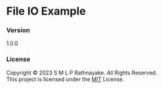 # File IO Example

### Version
1.0.0

### License
Copyright © 2023 S M L P Rathnayake. All Rights Reserved. <br>
This project is licensed under the [MIT](LICENSE.txt) License. 